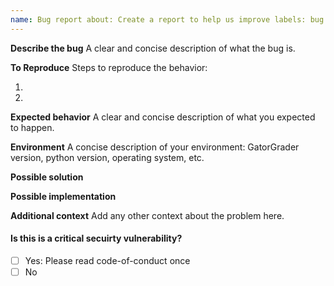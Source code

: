 ```yaml
---
name: Bug report about: Create a report to help us improve labels: bug
---
```


**Describe the bug**
A clear and concise description of what the bug is.

**To Reproduce**
Steps to reproduce the behavior:

1. <!-- Replace this text --!>
2. <!-- Replace this text --!>

**Expected behavior**
A clear and concise description of what you expected to happen.

**Environment**
A concise description of your environment: GatorGrader version, python version, operating system, etc.

**Possible solution**

**Possible implementation**

**Additional context**
Add any other context about the problem here.

#### Is this is a critical secuirty vulnerability?

- [ ] Yes: Please read code-of-conduct once
- [ ] No
